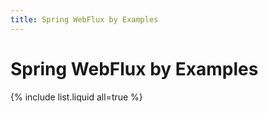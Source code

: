 ```yaml
---
title: Spring WebFlux by Examples
---
```



# Spring WebFlux by Examples

{% include list.liquid all=true %}
